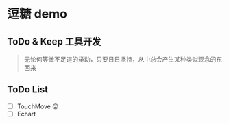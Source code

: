 # 逗糖 demo

## ToDo & Keep 工具开发

> 无论何等微不足道的举动，只要日日坚持，从中总会产生某种类似观念的东西来

## ToDo List
 - [ ] TouchMove 😥
 - [ ] Echart
